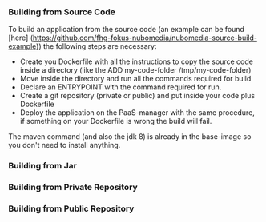 ### Building from Source Code

To build an application from the source code (an example can be found [here] (https://github.com/fhg-fokus-nubomedia/nubomedia-source-build-example)) the following steps are necessary:
* Create you Dockerfile with all the instructions to copy the source code inside a directory (like the ADD my-code-folder /tmp/my-code-folder)
* Move inside the directory and run all the commands required for build
* Declare an ENTRYPOINT with the command required for run.
* Create a git repository (private or public) and put inside your code plus Dockerfile
* Deploy the application on the PaaS-manager with the same procedure, if something on your Dockerfile is wrong the build will fail.

The maven command (and also the jdk 8) is already in the base-image so you don't need to install anything.

### Building from Jar

### Building from Private Repository

### Building from Public Repository
